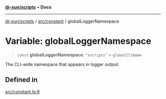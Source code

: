 [**@-xun/scripts**](../../../README.md) • **Docs**

***

[@-xun/scripts](../../../README.md) / [src/constant](../README.md) / globalLoggerNamespace

# Variable: globalLoggerNamespace

> `const` **globalLoggerNamespace**: `"xscripts"` = `globalCliName`

The CLI-wide namespace that appears in logger output.

## Defined in

[src/constant.ts:9](https://github.com/Xunnamius/xscripts/blob/dab28cbd16e1a8b65bb5fd311af787e2401e7d30/src/constant.ts#L9)
